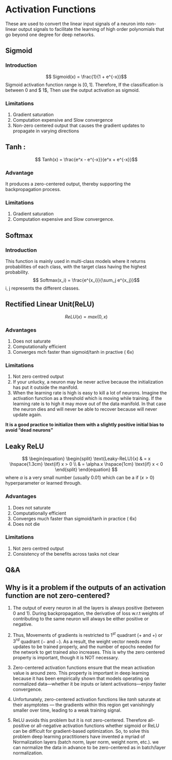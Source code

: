 # Activation Functions

These are used to convert the linear input signals of a neuron into non-linear output signals to facilitate the learning of high order polynomials that go beyond one degree for deep networks. 

## Sigmoid
### Introduction

  $$ Sigmoid(x) = \frac{1}{1 + e^{-x}}$$
Sigmoid activation function range is $[0,1]$. Therefore, If the classification is between $0$ and $ 1$, Then use the output activation as sigmoid.

### Limitations

1. Gradient saturation
1. Computation expensive and Slow convergence 
1. Non-zero centered output that causes the gradient updates to propagate in varying directions


## Tanh :

$$ Tanh(x) = \frac{e^x - e^{-x}}{e^x + e^{-x}}$$

### Advantage
It produces a zero-centered output, thereby supporting the backpropagation process.

### Limitations

1. Gradient saturation
1. Computation expensive and Slow convergence.


## Softmax
### Introduction
This function is mainly used in multi-class models where it returns probabilities of each class, with the target class having the highest probability.
$$ Softmax(x_i) = \frac{e^{x_i}}{\sum_j e^{x_j}}$$
i, j represents the different classes. 

## Rectified Linear Unit(ReLU)
$$ ReLU(x) = max(0,x) $$
     
### Advantages

1. Does not saturate
1. Computationally efficient
1. Converges mch faster than sigmoid/tanh in practive ( 6x)


### Limitations

1. Not zero centred output
1. If your unlucky, a neuron may be never active because the initialization has put it outside the manifold.
1. When the learning rate is high is easy to kill a lot of neurons. Imagine the activation function as a threshold which is moving while training. If the learning rate is to high it may move out of the data manifold. In that case the neuron dies and will never be able to recover because will never update again.

**It is a good practice to initialize them with a slightly positive initial bias to avoid ”dead neurons”**

## Leaky ReLU
$$                 
\begin{equation} 
\begin{split}
\text{Leaky-ReLU}(x) & = x \hspace{1.3cm} \text{if} x > 0  \\
 & =  \alpha.x \hspace{1cm} \text{if} x < 0
\end{split}
\end{equation}  $$
where $\alpha$ is a very small number (usually $0.01$) which can be a
if $(x > 0)$ hyperparameter or learned through. 

### Advantages

1. Does not saturate
1. Computationally efficient
1. Converges much faster than sigmoid/tanh in practice ( 6x)
1. Does not die


### Limitations

1. Not zero centred output
1. Consistency of the benefits across tasks not clear

## Q&A
## Why is it a problem if the outputs of an activation function are not zero-centered?

1. The output of every neuron in all the layers is always positive (between $0$ and $1$). During backpropagation, the derivative of loss w.r.t weights of contributing to the same neuron will always be either positive or negative. 

1. Thus, Movements of gradients is restricted to $1^{st}$ quadrant ($+$ and $+$) or $3^{rd}$ quadrant ($-$ and $-$).  As a result, the weight vector needs more updates to be trained properly, and the number of epochs needed for the network to get trained also increases. This is why the zero centered property is important, though it is NOT necessary.

1. Zero-centered activation functions ensure that the mean activation value is around zero. This property is important in deep learning because it has been empirically shown that models operating on normalized data––whether it be inputs or latent activations––enjoy faster convergence.

1. Unfortunately, zero-centered activation functions like $tanh$ saturate at their asymptotes –– the gradients within this region get vanishingly smaller over time, leading to a weak training signal.

1. ReLU avoids this problem but it is not zero-centered. Therefore all-positive or all-negative activation functions whether sigmoid or ReLU can be difficult for gradient-based optimization. So, to solve this problem deep learning practitioners have invented a myriad of Normalization layers (batch norm, layer norm, weight norm, etc.). we can normalize the data in advance to be zero-centered as in batch/layer normalization.
